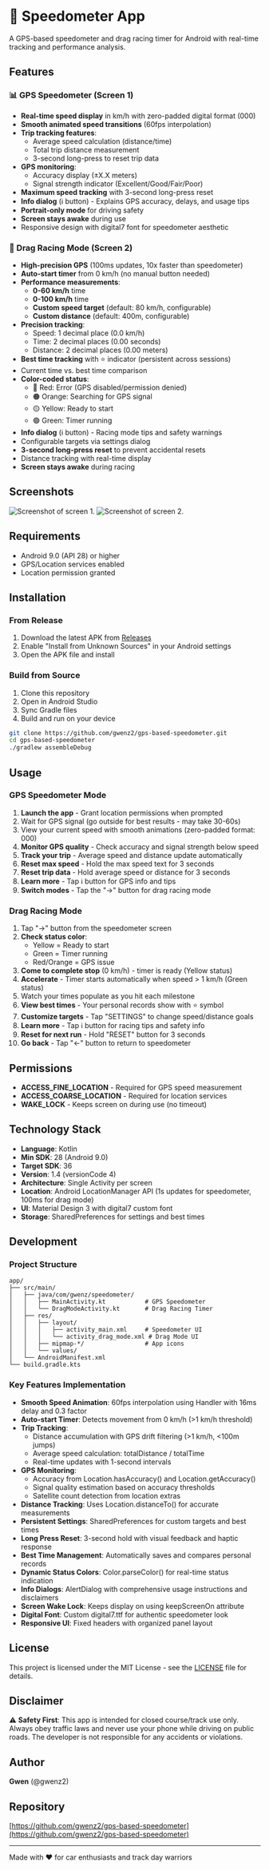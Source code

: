 # 🚗 Speedometer App

A GPS-based speedometer and drag racing timer for Android with real-time tracking and performance analysis.

## Features

### 📊 GPS Speedometer (Screen 1)
- **Real-time speed display** in km/h with zero-padded digital format (000)
- **Smooth animated speed transitions** (60fps interpolation)
- **Trip tracking features**:
  - Average speed calculation (distance/time)
  - Total trip distance measurement
  - 3-second long-press to reset trip data
- **GPS monitoring**:
  - Accuracy display (±X.X meters)
  - Signal strength indicator (Excellent/Good/Fair/Poor)
- **Maximum speed tracking** with 3-second long-press reset
- **Info dialog** (ℹ️ button) - Explains GPS accuracy, delays, and usage tips
- **Portrait-only mode** for driving safety
- **Screen stays awake** during use
- Responsive design with digital7 font for speedometer aesthetic

### 🏁 Drag Racing Mode (Screen 2)
- **High-precision GPS** (100ms updates, 10x faster than speedometer)
- **Auto-start timer** from 0 km/h (no manual button needed)
- **Performance measurements**:
  - **0-60 km/h** time
  - **0-100 km/h** time
  - **Custom speed target** (default: 80 km/h, configurable)
  - **Custom distance** (default: 400m, configurable)
- **Precision tracking**:
  - Speed: 1 decimal place (0.0 km/h)
  - Time: 2 decimal places (0.00 seconds)
  - Distance: 2 decimal places (0.00 meters)
- **Best time tracking** with ⭐ indicator (persistent across sessions)
- Current time vs. best time comparison
- **Color-coded status**:
  - 🔴 Red: Error (GPS disabled/permission denied)
  - 🟠 Orange: Searching for GPS signal
  - 🟡 Yellow: Ready to start
  - 🟢 Green: Timer running
- **Info dialog** (ℹ️ button) - Racing mode tips and safety warnings
- Configurable targets via settings dialog
- **3-second long-press reset** to prevent accidental resets
- Distance tracking with real-time display
- **Screen stays awake** during racing

## Screenshots

![Screenshot of screen 1.](ss/ss1.png)
![Screenshot of screen 2.](ss/ss2.png)

## Requirements

- Android 9.0 (API 28) or higher
- GPS/Location services enabled
- Location permission granted

## Installation

### From Release
1. Download the latest APK from [Releases](../../releases)
2. Enable "Install from Unknown Sources" in your Android settings
3. Open the APK file and install

### Build from Source
1. Clone this repository
2. Open in Android Studio
3. Sync Gradle files
4. Build and run on your device

```bash
git clone https://github.com/gwenz2/gps-based-speedometer.git
cd gps-based-speedometer
./gradlew assembleDebug
```

## Usage

### GPS Speedometer Mode
1. **Launch the app** - Grant location permissions when prompted
2. Wait for GPS signal (go outside for best results - may take 30-60s)
3. View your current speed with smooth animations (zero-padded format: 000)
4. **Monitor GPS quality** - Check accuracy and signal strength below speed
5. **Track your trip** - Average speed and distance update automatically
6. **Reset max speed** - Hold the max speed text for 3 seconds
7. **Reset trip data** - Hold average speed or distance for 3 seconds
8. **Learn more** - Tap ℹ️ button for GPS info and tips
9. **Switch modes** - Tap the "→" button for drag racing mode

### Drag Racing Mode
1. Tap "→" button from the speedometer screen
2. **Check status color**:
   - Yellow = Ready to start
   - Green = Timer running
   - Red/Orange = GPS issue
3. **Come to complete stop** (0 km/h) - timer is ready (Yellow status)
4. **Accelerate** - Timer starts automatically when speed > 1 km/h (Green status)
5. Watch your times populate as you hit each milestone
6. **View best times** - Your personal records show with ⭐ symbol
7. **Customize targets** - Tap "SETTINGS" to change speed/distance goals
8. **Learn more** - Tap ℹ️ button for racing tips and safety info
9. **Reset for next run** - Hold "RESET" button for 3 seconds
10. **Go back** - Tap "←" button to return to speedometer

## Permissions

- **ACCESS_FINE_LOCATION** - Required for GPS speed measurement
- **ACCESS_COARSE_LOCATION** - Required for location services
- **WAKE_LOCK** - Keeps screen on during use (no timeout)

## Technology Stack

- **Language**: Kotlin
- **Min SDK**: 28 (Android 9.0)
- **Target SDK**: 36
- **Version**: 1.4 (versionCode 4)
- **Architecture**: Single Activity per screen
- **Location**: Android LocationManager API (1s updates for speedometer, 100ms for drag mode)
- **UI**: Material Design 3 with digital7 custom font
- **Storage**: SharedPreferences for settings and best times

## Development

### Project Structure
```
app/
├── src/main/
│   ├── java/com/gwenz/speedometer/
│   │   ├── MainActivity.kt           # GPS Speedometer
│   │   └── DragModeActivity.kt       # Drag Racing Timer
│   ├── res/
│   │   ├── layout/
│   │   │   ├── activity_main.xml     # Speedometer UI
│   │   │   └── activity_drag_mode.xml # Drag Mode UI
│   │   ├── mipmap-*/                 # App icons
│   │   └── values/
│   └── AndroidManifest.xml
└── build.gradle.kts
```

### Key Features Implementation
- **Smooth Speed Animation**: 60fps interpolation using Handler with 16ms delay and 0.3 factor
- **Auto-start Timer**: Detects movement from 0 km/h (>1 km/h threshold)
- **Trip Tracking**: 
  - Distance accumulation with GPS drift filtering (>1 km/h, <100m jumps)
  - Average speed calculation: totalDistance / totalTime
  - Real-time updates with 1-second intervals
- **GPS Monitoring**:
  - Accuracy from Location.hasAccuracy() and Location.getAccuracy()
  - Signal quality estimation based on accuracy thresholds
  - Satellite count detection from location extras
- **Distance Tracking**: Uses Location.distanceTo() for accurate measurements
- **Persistent Settings**: SharedPreferences for custom targets and best times
- **Long Press Reset**: 3-second hold with visual feedback and haptic response
- **Best Time Management**: Automatically saves and compares personal records
- **Dynamic Status Colors**: Color.parseColor() for real-time status indication
- **Info Dialogs**: AlertDialog with comprehensive usage instructions and disclaimers
- **Screen Wake Lock**: Keeps display on using keepScreenOn attribute
- **Digital Font**: Custom digital7.ttf for authentic speedometer look
- **Responsive UI**: Fixed headers with organized panel layout

## License

This project is licensed under the MIT License - see the [LICENSE](LICENSE) file for details.

## Disclaimer

⚠️ **Safety First**: This app is intended for closed course/track use only. Always obey traffic laws and never use your phone while driving on public roads. The developer is not responsible for any accidents or violations.

## Author

**Gwen** (@gwenz2)

## Repository

[https://github.com/gwenz2/gps-based-speedometer](https://github.com/gwenz2/gps-based-speedometer)

---

Made with ❤️ for car enthusiasts and track day warriors
